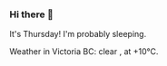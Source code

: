 ### Hi there :wave:

It's Thursday! I'm probably sleeping.

Weather in Victoria BC: clear , at +10°C.
